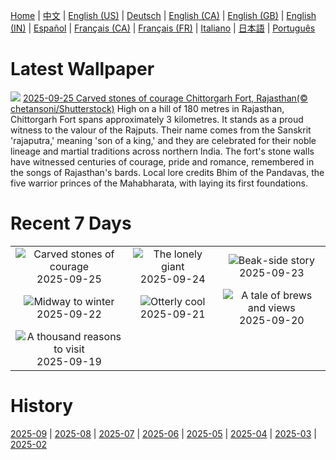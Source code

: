 [Home](../README.md) | [中文](zh-CN.md) | [English (US)](en-US.md) | [Deutsch](de-DE.md) | [English (CA)](en-CA.md) | [English (GB)](en-GB.md) | [English (IN)](en-IN.md) | [Español](es-ES.md) | [Français (CA)](fr-CA.md) | [Français (FR)](fr-FR.md) | [Italiano](it-IT.md) | [日本語](ja-JP.md) | [Português](pt-BR.md)

# Latest Wallpaper
![](https://www.bing.com/th?id=OHR.FortChittorgarh_EN-IN0181756033_UHD.jpg)
[2025-09-25 Carved stones of courage Chittorgarh Fort, Rajasthan(© chetansoni/Shutterstock)](https://www.bing.com/th?id=OHR.FortChittorgarh_EN-IN0181756033_UHD.jpg)
High on a hill of 180 metres in Rajasthan, Chittorgarh Fort spans approximately 3 kilometres. It stands as a proud witness to the valour of the Rajputs. Their name comes from the Sanskrit 'rajaputra,' meaning 'son of a king,' and they are celebrated for their noble lineage and martial traditions across northern India. The fort's stone walls have witnessed centuries of courage, pride and romance, remembered in the songs of Rajasthan's bards. Local lore credits Bhim of the Pandavas, the five warrior princes of the Mahabharata, with laying its first foundations.

# Recent 7 Days
|  |  |  |
|:---:|:---:|:---:|
| ![](https://www.bing.com/th?id=OHR.FortChittorgarh_EN-IN0181756033_400x240.jpg "Carved stones of courage") 2025-09-25 | ![](https://www.bing.com/th?id=OHR.BearLodge_EN-IN2528556725_400x240.jpg "The lonely giant") 2025-09-24 | ![](https://www.bing.com/th?id=OHR.ToucanForest_EN-IN2300582458_400x240.jpg "Beak-side story") 2025-09-23 |
| ![](https://www.bing.com/th?id=OHR.AspenEquinox_EN-IN2120497410_400x240.jpg "Midway to winter") 2025-09-22 | ![](https://www.bing.com/th?id=OHR.IceOtters_EN-IN7472097384_400x240.jpg "Otterly cool") 2025-09-21 | ![](https://www.bing.com/th?id=OHR.OktoberfestSwing_EN-IN7246404187_400x240.jpg "A tale of brews and views") 2025-09-20 |
| ![](https://www.bing.com/th?id=OHR.ThousandIslands_EN-IN6967814594_400x240.jpg "A thousand reasons to visit") 2025-09-19 |  |  |

# History
[2025-09](../archives/wallpaper/en-IN/w_2025_09.md) | [2025-08](../archives/wallpaper/en-IN/w_2025_08.md) | [2025-07](../archives/wallpaper/en-IN/w_2025_07.md) | [2025-06](../archives/wallpaper/en-IN/w_2025_06.md) | [2025-05](../archives/wallpaper/en-IN/w_2025_05.md) | [2025-04](../archives/wallpaper/en-IN/w_2025_04.md) | [2025-03](../archives/wallpaper/en-IN/w_2025_03.md) | [2025-02](../archives/wallpaper/en-IN/w_2025_02.md)
